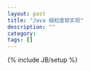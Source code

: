 ```yaml
---
layout: post
title: "Java 细粒度锁实现"
description: ""
category: 
tags: []
---
```

{% include JB/setup %}
